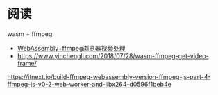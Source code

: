 # 阅读


wasm + ffmpeg

- [WebAssembly+ffmpeg浏览器视频处理](https://www.chenng.cn/post/WebAssembly-ffmpeg.html)
- https://www.yinchengli.com/2018/07/28/wasm-ffmpeg-get-video-frame/

https://itnext.io/build-ffmpeg-webassembly-version-ffmpeg-js-part-4-ffmpeg-js-v0-2-web-worker-and-libx264-d0596f1beb4e
